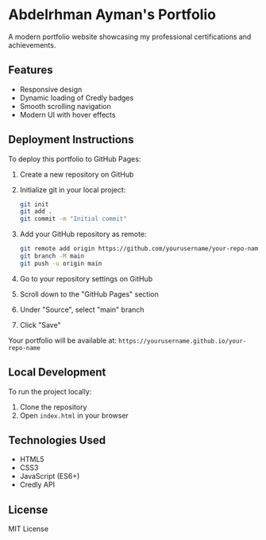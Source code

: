 # Abdelrhman Ayman's Portfolio

A modern portfolio website showcasing my professional certifications and achievements.

## Features

- Responsive design
- Dynamic loading of Credly badges
- Smooth scrolling navigation
- Modern UI with hover effects

## Deployment Instructions

To deploy this portfolio to GitHub Pages:

1. Create a new repository on GitHub
2. Initialize git in your local project:
   ```bash
   git init
   git add .
   git commit -m "Initial commit"
   ```

3. Add your GitHub repository as remote:
   ```bash
   git remote add origin https://github.com/yourusername/your-repo-name.git
   git branch -M main
   git push -u origin main
   ```

4. Go to your repository settings on GitHub
5. Scroll down to the "GitHub Pages" section
6. Under "Source", select "main" branch
7. Click "Save"

Your portfolio will be available at: `https://yourusername.github.io/your-repo-name`

## Local Development

To run the project locally:

1. Clone the repository
2. Open `index.html` in your browser

## Technologies Used

- HTML5
- CSS3
- JavaScript (ES6+)
- Credly API

## License

MIT License 